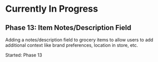# Currently In Progress

## Phase 13: Item Notes/Description Field

Adding a notes/description field to grocery items to allow users to add additional context like brand preferences, location in store, etc.

Started: Phase 13
